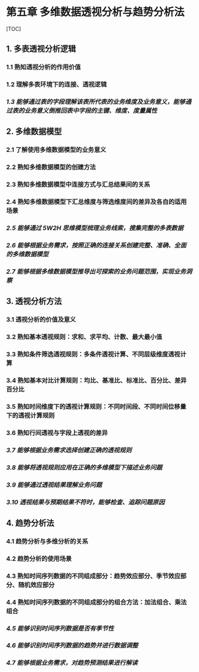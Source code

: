# 第五章 多维数据透视分析与趋势分析法

[TOC]

## 1. 多表透视分析逻辑

### **1.1 熟知透视分析的作用价值**

### **1.2 理解多表环境下的连接、透视逻辑**

### *1.3 能够通过表的字段理解该表所代表的业务维度及业务意义，能够通过表的业务意义倒推回表中字段的主键、维度、度量属性*

## 2. 多维数据模型

### 2.1 了解使用多维数据模型的业务意义

### **2.2 熟知多维数据模型的创建方法**
### **2.3 熟知多维数据模型中连接方式与汇总结果间的关系**
### **2.4 熟知多维数据模型下汇总维度与筛选维度间的差异及各自的适用场景**

### ***2.5 能够通过 5W2H 思维模型梳理业务线索，搜集完整的多表数据***
### ***2.6 能够根据业务需求，按照正确的连接关系创建完整、准确、全面的多维数据模型***

### ***2.7 能够根据多维数据模型推导出可探索的业务问题范围，实现业务洞察***

## 3. 透视分析方法

### 3.1 透视分析的价值及意义

### **3.2 熟知基本透视规则：求和、求平均、计数、最大最小值**
### **3.3 熟知条件筛选透视规则：多条件透视计算、不同层级维度透视计算**

### **3.4 熟知基本对比计算规则：均比、基准比、标准比、百分比、差异百分比**

### **3.5 熟知时间维度下的透视计算规则：不同时间段、不同时间位移量下的透视计算规则**

### **3.6 熟知行间透视与字段上透视的差异**

### ***3.7 能够根据业务需求选择创建正确的透视规则***

### ***3.8 能够将透视规则应用在正确的多维模型下描述业务问题***

### ***3.9 能够通过透视结果理解业务问题***

### ***3.10 透视结果与预期结果不符时，能够检查、追踪问题原因***

## 4. 趋势分析法

### 4.1 趋势分析与多维分析的关系

### 4.2 趋势分析的使用场景

### **4.3 熟知时间序列数据的不同组成部分：趋势效应部分、季节效应部分、随机效应部分**

### **4.4 熟知时间序列数据的不同组成部分的组合方法：加法组合、乘法组合**

### ***4.5 能够识别时间序列数据是否有季节性***

### ***4.6 能够识别时间序列数据的趋势并进行数据调整***

### ***4.7 能够根据业务需求，对趋势预测结果进行解读***

